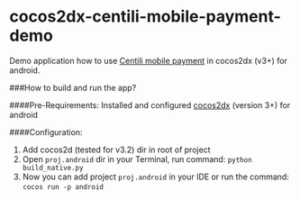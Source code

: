 cocos2dx-centili-mobile-payment-demo
====================================

Demo application how to use [Centili mobile payment](https://www.centili.com/) in cocos2dx (v3+) for android.

###How to build and run the app?

####Pre-Requirements:
Installed and configured [cocos2dx](http://www.cocos2d-x.org/products#cocos2dx) (version 3+) for android

####Configuration:
1. Add cocos2d (tested for v3.2) dir in root of project
2. Open `proj.android` dir in your Terminal, run command: `python build_native.py`
3. Now you can add project `proj.android` in your IDE or run the command: `cocos run -p android`

